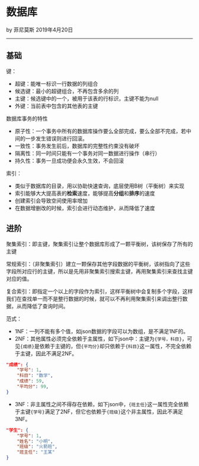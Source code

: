 # 数据库

by 菲尼莫斯 2019年4月20日

---

## 基础

键：
* 超键：能唯一标识一行数据的列组合
* 候选键：最小的超键组合，不再包含多余的列
* 主键：候选键中的一个，被用于该表的行标识，主键不能为null
* 外键：当前表中包含的其他表的主键

数据库事务的特性
* 原子性：一个事务中所有的数据库操作要么全部完成，要么全部不完成，若中间的一步发生错误则进行回滚。
* 一致性：事务发生前后，数据库的完整性约束没有破坏
* 隔离性：同一时间只能有一个事务对同一数据进行操作（串行）
* 持久性：事务一旦成功便会永久生效，不会回滚

索引：
* 类似于数据库的目录，用以协助快速查询，底层使用B树（平衡树）来实现
* 索引能够大大提高表的**检索**速度，能够提高**分组**和**排序**的速度
* 创建索引会导致空间使用率增加
* 在数据增删改的时候，索引会进行动态维护，从而降低了速度

## 进阶

聚集索引：即主键，聚集索引让整个数据库形成了一颗平衡树，该树保存了所有的主键

常规索引：（非聚集索引）建立一颗保存其他字段数据的平衡树，该树指向了这些字段所对应行的主键，所以是先用非聚集索引搜索主键，再用聚集索引来查找主键对应的值。

复合索引：即指定一个以上的字段作为索引，这样平衡树中会复制多个字段，这样我们在查找单一而不是整行数据的时候，就可以不再利用聚集索引来调出整行数据，从而降低了查询时间。

范式：
* 1NF：一列不能有多个值，如json数据的字段可以为数组，是不满足1NF的。
* 2NF：其他属性必须完全依赖于主属性，如下json中：主键为`{学号，科目}`，可见`{成绩}`是依赖于主键的，但`{平均分}`却只依赖于`{科目}`这一属性，不完全依赖于主键，因此不满足2NF。
```json
"成绩": {
    "学号": 1,
    "科目": "数学",
    "成绩": 59,
    "平均分": 99,
}
```
* 3NF：非主属性之间不得存在依赖，如下json中，`{班主任}`这一属性完全依赖于主键`{学号}`满足了2NF，但它也依赖于`{班级}`这个非主属性，因此不满足3NF。
```json
"学生": {
    "学号": 1,
    "姓名": "小明",
    "班级": "火箭班",
    "班主任": "王某"
}
```
